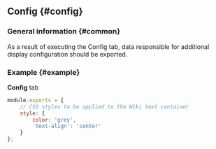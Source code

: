 ## Config {#config}

### General information {#common}

As a result of executing the Config tab, data responsible for additional display configuration should be exported.

### Example {#example}

**Config** tab
```js
module.exports = {
    // CSS styles to be applied to the Wiki text container
    style: {
        color: 'grey',
        'text-align': 'center'
    }
};
```

